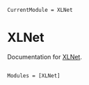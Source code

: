 ```@meta
CurrentModule = XLNet
```

# XLNet

Documentation for [XLNet](https://github.com/SambhawDrag/XLNet.jl).

```@index
```

```@autodocs
Modules = [XLNet]
```
